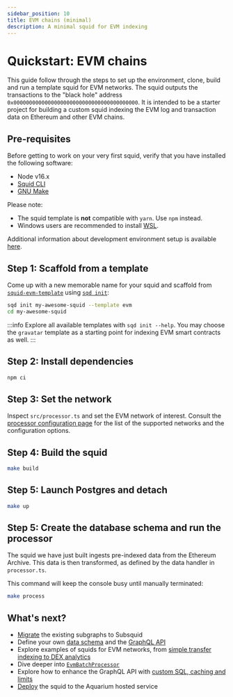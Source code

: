 ```yaml
---
sidebar_position: 10
title: EVM chains (minimal)
description: A minimal squid for EVM indexing
---
```


# Quickstart: EVM chains

This guide follow through the steps to set up the environment, clone, build and run a template squid for EVM networks. The squid outputs the transactions to the "black hole" address `0x0000000000000000000000000000000000000000`. It is intended to be a starter project for building a custom squid indexing the EVM log and transaction data on Ethereum and other EVM chains.

## Pre-requisites

Before getting to work on your very first squid, verify that you have installed the following software: 

- Node v16.x
- [Squid CLI](/squid-cli)
- [GNU Make](https://www.gnu.org/software/make/)

Please note:
- The squid template is **not** compatible with `yarn`. Use `npm` instead.
- Windows users are recommended to install [WSL](https://docs.microsoft.com/en-us/windows/wsl/).

Additional information about development environment setup is available [here](/tutorials/development-environment-set-up).

## Step 1: Scaffold from a template

Come up with a new memorable name for your squid and scaffold from [`squid-evm-template`](https://github.com/subsquid/squid-evm-template)
using [`sqd init`](/squid-cli/init):

```bash
sqd init my-awesome-squid --template evm
cd my-awesome-squid
```

:::info
Explore all available templates with `sqd init --help`. You may choose the `gravatar` template as a starting point for indexing EVM smart contracts 
as well.
:::

##  Step 2: Install dependencies

```bash
npm ci
```

## Step 3: Set the network

Inspect `src/processor.ts` and set the EVM network of interest. Consult the [processor configuration page](/develop-a-squid/evm-processor/configuration) 
for the list of the supported networks and the configuration options. 

## Step 4: Build the squid

```bash
make build
```

## Step 5: Launch Postgres and detach

```bash
make up
```


## Step 5: Create the database schema and run the processor

 The squid we have just built ingests pre-indexed data from the Ethereum Archive. This data is then transformed, as defined by the data handler in `processor.ts`.
 
 This command will keep the console busy until manually terminated:

```bash
make process
```


## What's next?

- [Migrate](/migrate/migrate-subgraph) the existing subgraphs to Subsquid
- Define your own [data schema](/develop-a-squid/schema-file) and the [GraphQL API](/query-squid)
- Explore examples of squids for EVM networks, from [simple transfer indexing to DEX analytics](/develop-a-squid/examples)
- Dive deeper into [`EvmBatchProcessor`](/develop-a-squid/evm-processor)
- Explore how to enhance the GraphQL API with [custom SQL, caching and limits](/develop-a-squid/graphql-api)
- [Deploy](/deploy-squid) the squid to the Aquarium hosted service
